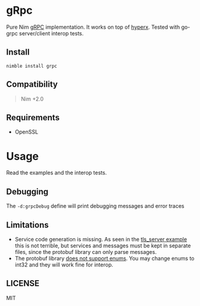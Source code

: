 # gRpc

Pure Nim [gRPC](https://grpc.io) implementation.
It works on top of [hyperx](https://github.com/nitely/nim-hyperx).
Tested with go-grpc server/client interop tests.

## Install

```
nimble install grpc
```

## Compatibility

> Nim +2.0

## Requirements

- OpenSSL

# Usage

Read the examples and the interop tests.

## Debugging

The `-d:grpcDebug` define will print debugging
messages and error traces

## Limitations

- Service code generation is missing. As seen in the [tls_server example](https://github.com/nitely/nim-grpc/blob/master/examples/tls_server.nim) this is not terrible, but services and messages must be kept in separate files, since the protobuf library can only parse messages.
- The protobuf library [does not support enums](https://github.com/status-im/nim-protobuf-serialization/issues/39). You may change enums to int32 and they will work fine for interop.

## LICENSE

MIT
